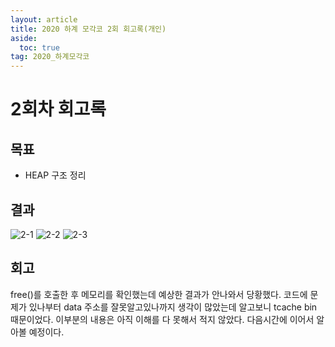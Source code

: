 ```yaml
---
layout: article
title: 2020 하계 모각코 2회 회고록(개인)
aside:
  toc: true
tag: 2020_하계모각코
---
```


# 2회차 회고록

## 목표

* HEAP 구조 정리

## 결과
![2-1](https://user-images.githubusercontent.com/48270067/89640421-7e3b8c00-d8ea-11ea-840d-c28a3361d0fb.jpg)
![2-2](https://user-images.githubusercontent.com/48270067/89640427-80054f80-d8ea-11ea-860b-1a9b1a4a9cef.jpg)
![2-3](https://user-images.githubusercontent.com/48270067/89640429-81367c80-d8ea-11ea-80fd-80f8d75a85ac.jpg)

## 회고

free()를 호출한 후 메모리를 확인했는데 예상한 결과가 안나와서 당황했다. 코드에 문제가 있나부터 data 주소를 잘못알고있나까지 생각이 많았는데 알고보니 tcache bin 때문이었다. 이부분의 내용은 아직 이해를 다 못해서 적지 않았다. 다음시간에 이어서 알아볼 예정이다.